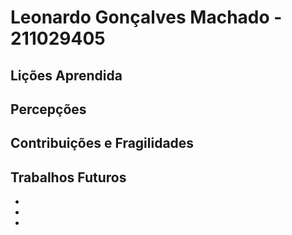 # Leonardo Gonçalves Machado - 211029405

## Lições Aprendida




## Percepções




## Contribuições e Fragilidades



##  Trabalhos Futuros

- 
- 
- 